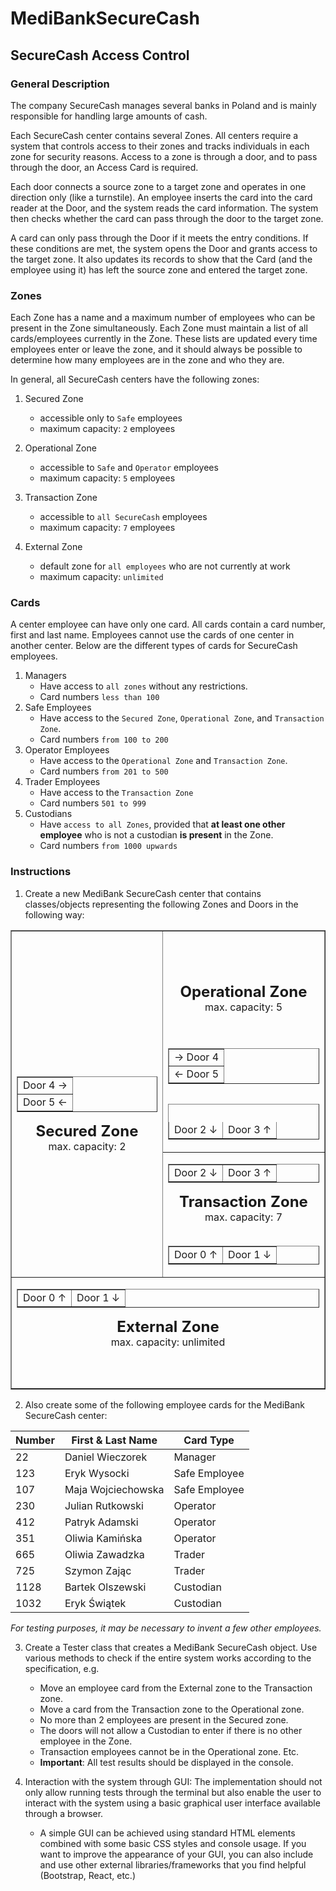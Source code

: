# MediBankSecureCash

## SecureCash Access Control

### General Description

The company SecureCash manages several banks in Poland and is mainly responsible for handling large amounts of cash.

Each SecureCash center contains several Zones. All centers require a system that controls access to their zones and tracks individuals in each zone for security reasons. Access to a zone is through a door, and to pass through the door, an Access Card is required.

Each door connects a source zone to a target zone and operates in one direction only (like a turnstile). An employee inserts the card into the card reader at the Door, and the system reads the card information. The system then checks whether the card can pass through the door to the target zone.

A card can only pass through the Door if it meets the entry conditions. If these conditions are met, the system opens the Door and grants access to the target zone. It also updates its records to show that the Card (and the employee using it) has left the source zone and entered the target zone.

### Zones

Each Zone has a name and a maximum number of employees who can be present in the Zone simultaneously. Each Zone must maintain a list of all cards/employees currently in the Zone. These lists are updated every time employees enter or leave the zone, and it should always be possible to determine how many employees are in the zone and who they are.

In general, all SecureCash centers have the following zones:

1. Secured Zone

   - accessible only to `Safe` employees
   - maximum capacity: `2` employees

2. Operational Zone

   - accessible to `Safe` and `Operator` employees
   - maximum capacity: `5` employees

3. Transaction Zone

   - accessible to `all SecureCash` employees
   - maximum capacity: `7` employees

4. External Zone
   - default zone for `all employees` who are not currently at work
   - maximum capacity: `unlimited`

### Cards

A center employee can have only one card. All cards contain a card number, first and last name. Employees cannot use the cards of one center in another center. Below are the different types of cards for SecureCash employees.

1. Managers
   - Have access to `all zones` without any restrictions.
   - Card numbers `less than 100`
2. Safe Employees
   - Have access to the `Secured Zone`, `Operational Zone`, and `Transaction Zone`.
   - Card numbers `from 100 to 200`
3. Operator Employees
   - Have access to the `Operational Zone` and `Transaction Zone`.
   - Card numbers `from 201 to 500`
4. Trader Employees
   - Have access to the `Transaction Zone`
   - Card numbers `501 to 999`
5. Custodians
   - Have `access to all Zones`, provided that **at least one other employee** who is not a custodian **is present** in the Zone.
   - Card numbers `from 1000 upwards`

### Instructions

1. Create a new MediBank SecureCash center that contains classes/objects representing the following Zones and Doors in the following way:

<table border="1" style="border-collapse: collapse; text-align: center;" width="100%">
  <tr>
    <td rowspan="2">
        <br>
        <table border="1" align="right">
            <tr>
                <td>Door 4 &rarr;</td>
            </tr>
             <tr>
                <td>Door 5 &larr;</td>
            </tr>
        </table>
        <b style="font-size: 24px">Secured Zone</b><br>max. capacity: 2<br>
    </td>
    <td colspan="2"  style="height: 150px;">
        <br><br><br><br>
        <b style="font-size: 24px">Operational Zone</b><br>max. capacity: 5<br>
        <br><br>
        <table border="1" align="left">
            <tr>
                <td>&rarr; Door 4</td>
            </tr>
             <tr>
                <td>&larr; Door 5</td>
            </tr>
        </table>
        <table border="1" align="right" >
            <tr style="border: 1px solid transparent;">
                <td style="border-top: 1px solid transparent; border-right: 1px solid transparent; color: transparent;">.</td>
            </tr>
            <tr>
                <td>Door 2 &darr;</td>
                <td>Door 3 &uarr;</td>
            </tr>
        </table>
    </td>
  </tr>
  <tr>
    <td colspan="2" >
        <table border="1" align="right">
            <tr>
                <td>Door 2 &darr;</td>
                <td>Door 3 &uarr;</td>
            </tr>
        </table>
        <br>
        <br>
        <b style="font-size: 24px">Transaction Zone</b><br>max. capacity: 7<br>
        <br>
        <table border="1" align="right">
            <tr>
                <td>Door 0 &uarr;</td>
                <td>Door 1 &darr;</td>
            </tr>
        </table>
    </td>
  </tr>
  <tr>
    <td colspan="3">
        <table border="1" align="right">
            <tr>
                <td>Door 0 &uarr;</td>
                <td>Door 1 &darr;</td>
            </tr>
        </table>
        <br><br><br>
        <b style="font-size: 24px">External Zone</b><br>max. capacity: unlimited<br>
        <br><br><br>
    </td>
  </tr>
</table>

2. Also create some of the following employee cards for the MediBank SecureCash center:

| Number | First & Last Name  | Card Type     |
| ------ | ------------------ | ------------- |
| 22     | Daniel Wieczorek   | Manager       |
| 123    | Eryk Wysocki       | Safe Employee |
| 107    | Maja Wojciechowska | Safe Employee |
| 230    | Julian Rutkowski   | Operator      |
| 412    | Patryk Adamski     | Operator      |
| 351    | Oliwia Kamińska    | Operator      |
| 665    | Oliwia Zawadzka    | Trader        |
| 725    | Szymon Zając       | Trader        |
| 1128   | Bartek Olszewski   | Custodian     |
| 1032   | Eryk Świątek       | Custodian     |

_For testing purposes, it may be necessary to invent a few other employees._

3. Create a Tester class that creates a MediBank SecureCash object. Use various methods to check if the entire system works according to the specification, e.g.

   - Move an employee card from the External zone to the Transaction zone.
   - Move a card from the Transaction zone to the Operational zone.
   - No more than 2 employees are present in the Secured zone.
   - The doors will not allow a Custodian to enter if there is no other employee in the Zone.
   - Transaction employees cannot be in the Operational zone. Etc.
   - **Important**: All test results should be displayed in the console.

4. Interaction with the system through GUI: The implementation should not only allow running tests through the terminal but also enable the user to interact with the system using a basic graphical user interface available through a browser.
   - A simple GUI can be achieved using standard HTML elements combined with some basic CSS styles and console usage. If you want to improve the appearance of your GUI, you can also include and use other external libraries/frameworks that you find helpful (Bootstrap, React, etc.)
